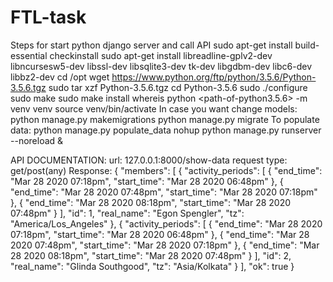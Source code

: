 # FTL-task
Steps for start python django server and call API
sudo apt-get install build-essential checkinstall
sudo apt-get install libreadline-gplv2-dev libncursesw5-dev libssl-dev libsqlite3-dev tk-dev libgdbm-dev libc6-dev libbz2-dev
cd /opt
wget https://www.python.org/ftp/python/3.5.6/Python-3.5.6.tgz
sudo tar xzf Python-3.5.6.tgz
cd Python-3.5.6
sudo ./configure
sudo make
sudo make install
whereis python
<path-of-python3.5.6> -m venv venv
source venv/bin/activate
In case you want change models:
	python manage.py makemigrations
	python manage.py migrate
To populate data:
python manage.py populate_data
nohup python manage.py runserver --noreload &

API DOCUMENTATION:
url: 127.0.0.1:8000/show-data
request type: get/post(any)
Response:
{
  "members": [
    {
      "activity_periods": [
        {
          "end_time": "Mar 28 2020 07:18pm",
          "start_time": "Mar 28 2020 06:48pm"
        },
        {
          "end_time": "Mar 28 2020 07:48pm",
          "start_time": "Mar 28 2020 07:18pm"
        },
        {
          "end_time": "Mar 28 2020 08:18pm",
          "start_time": "Mar 28 2020 07:48pm"
        }
      ],
      "id": 1,
      "real_name": "Egon Spengler",
      "tz": "America/Los_Angeles"
    },
    {
      "activity_periods": [
        {
          "end_time": "Mar 28 2020 07:18pm",
          "start_time": "Mar 28 2020 06:48pm"
        },
        {
          "end_time": "Mar 28 2020 07:48pm",
          "start_time": "Mar 28 2020 07:18pm"
        },
        {
          "end_time": "Mar 28 2020 08:18pm",
          "start_time": "Mar 28 2020 07:48pm"
        }
      ],
      "id": 2,
      "real_name": "Glinda Southgood",
      "tz": "Asia/Kolkata"
    }
  ],
  "ok": true
}
